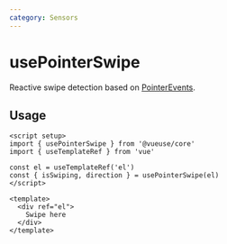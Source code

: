 ```yaml
---
category: Sensors
---
```


# usePointerSwipe

Reactive swipe detection based on [PointerEvents](https://developer.mozilla.org/en-US/docs/Web/API/PointerEvent).

## Usage

```vue
<script setup>
import { usePointerSwipe } from '@vueuse/core'
import { useTemplateRef } from 'vue'

const el = useTemplateRef('el')
const { isSwiping, direction } = usePointerSwipe(el)
</script>

<template>
  <div ref="el">
    Swipe here
  </div>
</template>
```
